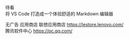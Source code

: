 待看  
将 VS Code 打造成一个体验舒适的 Markdown 编辑器 

无广告 应用商店
联想应用商店 https://lestore.lenovo.com/  
腾讯软件中心 https://pc.qq.com/  